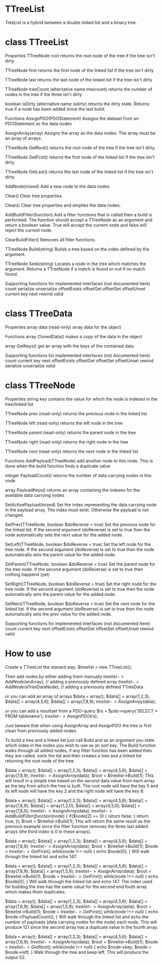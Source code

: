 TTreeList
=========
TreeList is a hybrid between a double linked list and a binary tree.

class TTreeList
===============
Properties
  TTreeNode root
    returns the root node of the tree if the tree isn't dirty

  TTreeNode first
    returns the first node of the linked list if the tree isn't dirty

  TTreeNode last
    returns the last node of the linked list if the tree isn't dirty

  TTreeNode treeCount (alternative name treecount)
    returns the number of nodes in the tree if the three isn't dirty

  boolean isDirty (alternative name isdirty)
    returns the dirty state. Returns true if a node has been added since the
    last build.

Functions
  AssignPDO(PDOStatement)
    Assigns the dataset from an PDOStatement as the data nodes

  AssignArray(array)
    Assigns the array as the data nodes. The array must be an array of arrays.

  TTreeNode GetRoot()
    returns the root node of the tree if the tree isn't dirty.

  TTreeNode GetFirst()
    returns the first node of the linked list if the tree isn't dirty.

  TTreeNode GetLast()
    returns the last node of the linked list if the tree isn't dirty.

  AddNode(mixed)
    Add a new node to the data nodes

  Clear()
    Clear tree properties.

  Clean()
    Clear tree properties and empties the data nodes.

  AddBuildFilter(function)
    Add a filter functions that is called then a build is performed.
    The function should accept a TTreeNode as an argument and return a boolean
    value. True will accept the current node and false will reject the current
    node.

  ClearBuildFilter()
    Removes all filter functions.

  TTreeNode Build(string)
    Builds a tree based on the index defined by the argument.

  TTreeNode Seek(string)
    Locates a node in the tree which matches the argument.
    Returns a TTreeNode if a match is found or null if no match found.

Supporting functions for implemented interfaces (not documented here)
  count
  serialize
  unserialize
  offsetExists
  offsetGet
  offsetSet
  offsetUnset
  current
  key
  next
  rewind
  valid

class TTreeData
===============

Properties
  array data (read-only)
    array data for the object

Functions
  array ClonedData()
    makes a copy of the data in the object

  array GetKeys()
    get an array with the keys of the contained data

Supporting functions for implemented interfaces (not documented here)
  count
  current
  key
  next
  offsetExists
  offsetGet
  offsetSet
  offsetUnset
  rewind
  serialize
  unserialize
  valid

class TTreeNode
===============

Properties
  string key
    contains the value for which the node is indexed in the tree/linked list

  TTreeNode prev (read-only)
    returns the previous node in the linked list

  TTreeNode left (read-only)
    returns the left node in the tree

  TTreeNode parent (read-only)
    returns the parent node in the tree

  TTreeNode right (read-only)
    returns the right node in the tree

  TTreeNode next (read-only)
    returns the next node in the linked list

Functions
  AddPayload(TTreeNode)
    add another node to this node. This is done when the build function finds
    a duplicate value

  integer PayloadCount()
    returns the number of data carrying nodes in this node

  array PayloadKeys()
    returns an array containing the indexes for the available data carrying
    nodes

  SetActivePayload(mixed)
    Set the index representing the data carrying node in the payload array.
    The index must exist. Otherwise the payload is not changed.

  SetPrev(TTreeNode, boolean $doReverse = true)
    Set the previous node for the linked list.
    If the second argument (doReverse) is set to true then the node
    automatically sets the next value for the added node.

  SetLeft(TTreeNode, boolean $doReverse = true)
    Set the left node for the tree node.
    If the second argument (doReverse) is set to true then the node
    automatically sets the parent value for the added node.

  SetParent(TTreeNode, boolean $doReverse = true)
    Set the parent node for the tree node.
    If the second argument (doReverse) is set to true then nothing happend (yet)

  SetRight(TTreeNode, boolean $doReverse = true)
    Set the right node for the tree node.
    If the second argument (doReverse) is set to true then the node
    automatically sets the parent value for the added node.

  SetNext(TTreeNode, boolean $doReverse = true)
    Set the next node for the linked list.
    If the second argument (doReverse) is set to true then the node
    automatically sets the prev value for the added node.

Supporting functions for implemented interfaces (not documented here)
  count
  current
  key
  next
  offsetExists
  offsetGet
  offsetSet
  offsetUnset
  rewind
  valid
  

How to use
==========
Create a TTreeList the stanard way.
  $treelist = new TTreeList();

Then add nodes by either adding them manually
  $treelist->AddNode($anArray); // adding a previously defined array
  $treelist->AddNode($aTreeDataNode); // adding a previously defined TTreeData

or you can add an array of arrays
  $data = array();
  $data[] = array(1,2,3);
  $data[] = array(4,5,6);
  $data[] = array(7,8,9);
  $treelist->AssignArray($data);

or you can add a resultset from a PDO-query
  $rs = $pdo->query('SELECT * FROM tablename');
  $treelist->AssignPDO($rs);

Just beware that when using AssignArray and AssignPDO the tree is first clean
from previously added nodes.

To build a tree and a linked list just call Build and as an argument you state
which index in the nodes you wish to use as an sort key. The Build function
walks through all added nodes, if any filter function has been added then they
are called, sorts the list and then creates a tree and a linked list returning
the root node of the tree.

  $data = array();
  $data[] = array(1,2,3);
  $data[] = array(4,5,6);
  $data[] = array(7,8,9);
  $treelist->AssignArray($data);
  $root = $treelist->Build(1);
This will result in a simple tree based on the second data value from each array
as the key from which the tree is built. The root node will have the key 5 and
its left node will have the key 2 and the right node will have the key 8.

  $data = array();
  $data[] = array(1,2,3);
  $data[] = array(4,5,6);
  $data[] = array(7,8,9);
  $data[] = array(1,2,0);
  $data[] = array(4,5,0);
  $data[] = array(7,8,0);
  $treelist->AssignArray($data);
  $treelist->AddBuildFilter(function($node) {
    if($node[2] == 0) {
      return false;
    }
    return true;
  });
  $root = $treelist->Build(1);
This will return the same result as the previous example since the filter
function removes the three last added arrays (the third index is 0 in these
arrays).

  $data = array();
  $data[] = array(1,2,3);
  $data[] = array(4,5,6);
  $data[] = array(7,8,9);
  $treelist->AssignArray($data);
  $root = $treelist->Build(1);
  $node = $treelist->GetFirst();
  while($node !== null) {
    echo $node[0];
  }
Will walk through the linked list and echo 147.

  $data = array();
  $data[] = array(1,2,3);
  $data[] = array(4,5,6);
  $data[] = array(7,8,9);
  $data[] = array(1,5,9);
  $treelist->AssignArray($data);
  $root = $treelist->Build(1);
  $node = $treelist->GetFirst();
  while($node !== null) {
    echo $node[0];
  }
Will walk through the linked list and echo 147. The index used for building the
tree has the same value for the second end fouth array which makes them
duplicates.

  $data = array();
  $data[] = array(1,2,3);
  $data[] = array(4,5,6);
  $data[] = array(7,8,9);
  $data[] = array(1,5,9);
  $treelist->AssignArray($data);
  $root = $treelist->Build(1);
  $node = $treelist->GetFirst();
  while($node !== null) {
    echo $node->PayloadCount();
  }
Will walk through the linked list and echo the number of payloads (data carrying
nodes for the node) each node. This will produce 121 since the second array has
a duplicate value in the fourth array.

  $data = array();
  $data[] = array(1,2,3);
  $data[] = array(4,5,6);
  $data[] = array(7,8,9);
  $treelist->AssignArray($data);
  $root = $treelist->Build(1);
  $node = $treelist->GetRoot();
  while($node !== null) {
    echo $node->key;
    $node = $node->left;
  }
Walk through the tree and keep left. This will produce the output 52.